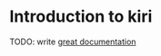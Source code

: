 # Introduction to kiri

TODO: write [great documentation](http://jacobian.org/writing/what-to-write/)
